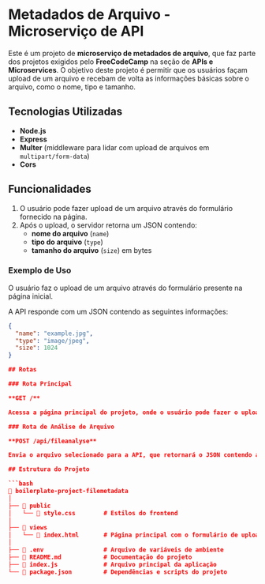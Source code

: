 # Metadados de Arquivo - Microserviço de API

Este é um projeto de **microserviço de metadados de arquivo**, que faz parte dos projetos exigidos pelo **FreeCodeCamp** na seção de **APIs e Microservices**. O objetivo deste projeto é permitir que os usuários façam upload de um arquivo e recebam de volta as informações básicas sobre o arquivo, como o nome, tipo e tamanho.

## Tecnologias Utilizadas

- **Node.js**
- **Express**
- **Multer** (middleware para lidar com upload de arquivos em `multipart/form-data`)
- **Cors**

## Funcionalidades

1. O usuário pode fazer upload de um arquivo através do formulário fornecido na página.
2. Após o upload, o servidor retorna um JSON contendo:
   - **nome do arquivo** (`name`)
   - **tipo do arquivo** (`type`)
   - **tamanho do arquivo** (`size`) em bytes

### Exemplo de Uso

O usuário faz o upload de um arquivo através do formulário presente na página inicial.

A API responde com um JSON contendo as seguintes informações:

```json
{
  "name": "example.jpg",
  "type": "image/jpeg",
  "size": 1024
}

## Rotas

### Rota Principal

**GET /**

Acessa a página principal do projeto, onde o usuário pode fazer o upload de um arquivo.

### Rota de Análise de Arquivo

**POST /api/fileanalyse**

Envia o arquivo selecionado para a API, que retornará o JSON contendo as informações do arquivo.

## Estrutura do Projeto

```bash
📁 boilerplate-project-filemetadata
│
├── 📁 public
│   └── 📄 style.css        # Estilos do frontend
│
├── 📁 views
│   └── 📄 index.html       # Página principal com o formulário de upload
│
├── 📄 .env                 # Arquivo de variáveis de ambiente
├── 📄 README.md            # Documentação do projeto
├── 📄 index.js             # Arquivo principal da aplicação
└── 📄 package.json         # Dependências e scripts do projeto
